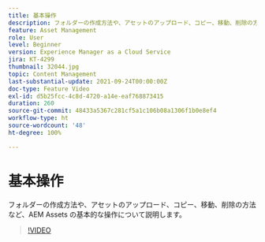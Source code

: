```yaml
---
title: 基本操作
description: フォルダーの作成方法や、アセットのアップロード、コピー、移動、削除の方法など、AEM Assets の基本的な操作について説明します。
feature: Asset Management
role: User
level: Beginner
version: Experience Manager as a Cloud Service
jira: KT-4299
thumbnail: 32044.jpg
topic: Content Management
last-substantial-update: 2021-09-24T00:00:00Z
doc-type: Feature Video
exl-id: d5b25fcc-4c8d-4720-a14e-eaf768873415
duration: 260
source-git-commit: 48433a5367c281cf5a1c106b08a1306f1b0e8ef4
workflow-type: ht
source-wordcount: '48'
ht-degree: 100%

---
```


# 基本操作

フォルダーの作成方法や、アセットのアップロード、コピー、移動、削除の方法など、AEM Assets の基本的な操作について説明します。

>[!VIDEO](https://video.tv.adobe.com/v/37153?quality=12&learn=on&captions=jpn)
